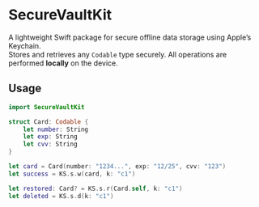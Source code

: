 # SecureVaultKit

A lightweight Swift package for secure offline data storage using Apple’s Keychain.  
Stores and retrieves any `Codable` type securely. All operations are performed **locally** on the device.

## Usage

```swift
import SecureVaultKit

struct Card: Codable {
    let number: String
    let exp: String
    let cvv: String
}

let card = Card(number: "1234...", exp: "12/25", cvv: "123")
let success = KS.s.w(card, k: "c1")

let restored: Card? = KS.s.r(Card.self, k: "c1")
let deleted = KS.s.d(k: "c1")
